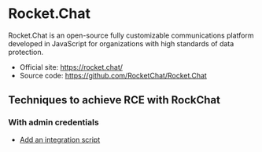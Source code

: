 # Rocket.Chat

Rocket.Chat is an open-source fully customizable communications platform developed in JavaScript for organizations with high standards of data protection.

 - Official site: https://rocket.chat/
 - Source code: https://github.com/RocketChat/Rocket.Chat

## Techniques to achieve RCE with RockChat

### With admin credentials

 - [Add an integration script](techniques/Add-an-integration-script/README.md)


